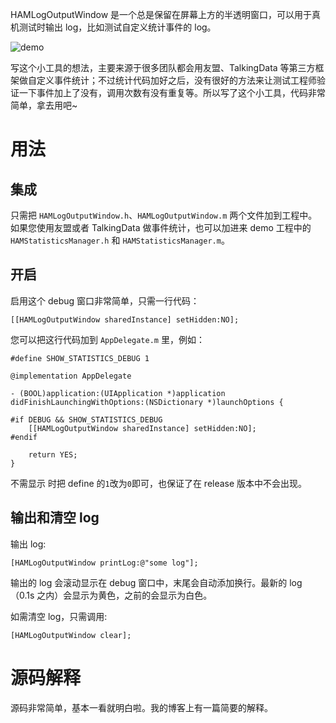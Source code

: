 HAMLogOutputWindow 是一个总是保留在屏幕上方的半透明窗口，可以用于真机测试时输出 log，比如测试自定义统计事件的 log。

![demo](http://ofn9yuqom.bkt.clouddn.com/blog20161111_image1.gif)

写这个小工具的想法，主要来源于很多团队都会用友盟、TalkingData 等第三方框架做自定义事件统计；不过统计代码加好之后，没有很好的方法来让测试工程师验证一下事件加上了没有，调用次数有没有重复等。所以写了这个小工具，代码非常简单，拿去用吧~

# 用法 

## 集成 

只需把 `HAMLogOutputWindow.h`、`HAMLogOutputWindow.m` 两个文件加到工程中。如果您使用友盟或者 TalkingData 做事件统计，也可以加进来 demo 工程中的 `HAMStatisticsManager.h` 和 `HAMStatisticsManager.m`。

## 开启

启用这个 debug 窗口非常简单，只需一行代码：


```
[[HAMLogOutputWindow sharedInstance] setHidden:NO];
```

您可以把这行代码加到 `AppDelegate.m` 里，例如：

```
#define SHOW_STATISTICS_DEBUG 1

@implementation AppDelegate

- (BOOL)application:(UIApplication *)application didFinishLaunchingWithOptions:(NSDictionary *)launchOptions {
    
#if DEBUG && SHOW_STATISTICS_DEBUG
    [[HAMLogOutputWindow sharedInstance] setHidden:NO];
#endif
    
    return YES;
}

```

不需显示 时把 define 的`1`改为`0`即可，也保证了在 release 版本中不会出现。

## 输出和清空 log

输出 log:

```
[HAMLogOutputWindow printLog:@"some log"];
```

输出的 log 会滚动显示在 debug 窗口中，末尾会自动添加换行。最新的 log（0.1s 之内）会显示为黄色，之前的会显示为白色。

如需清空 log，只需调用:

```
[HAMLogOutputWindow clear];
```

# 源码解释

源码非常简单，基本一看就明白啦。我的博客上有一篇简要的解释。